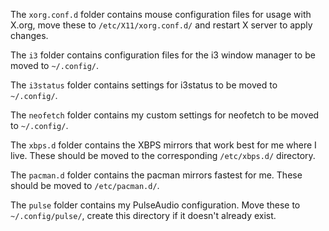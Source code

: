 The ``xorg.conf.d`` folder contains mouse configuration files for usage with X.org, move these to ``/etc/X11/xorg.conf.d/`` and restart X server to apply changes.

The ``i3`` folder contains configuration files for the i3 window manager to be moved to ``~/.config/``.

The ``i3status`` folder contains settings for i3status to be moved to ``~/.config/``.

The ``neofetch`` folder contains my custom settings for neofetch to be moved to ``~/.config/``.

The ``xbps.d`` folder contains the XBPS mirrors that work best for me where I live. These should be moved to the corresponding ``/etc/xbps.d/`` directory.

The ``pacman.d`` folder contains the pacman mirrors fastest for me. These should be moved to ``/etc/pacman.d/``.

The ``pulse`` folder contains my PulseAudio configuration. Move these to ``~/.config/pulse/``, create this directory if it doesn't already exist.
